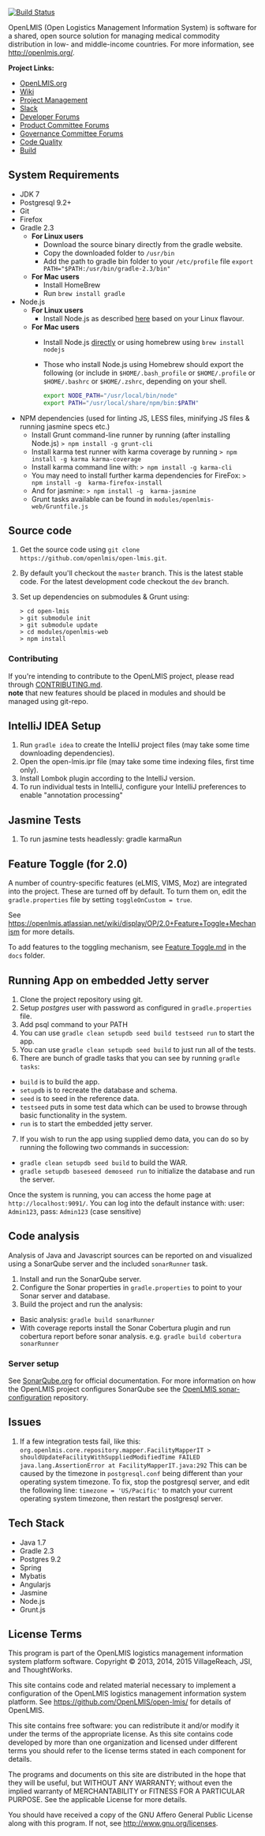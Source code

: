 [![Build Status](http://ci.openlmis.org:8080/job/OpenLMIS-dev-branch/badge/icon)](http://ci.openlmis.org:8080/job/OpenLMIS-dev-branch/)

OpenLMIS (Open Logistics Management Information System) is software for a shared, open source solution for managing medical commodity distribution in low- and middle-income countries.  For more information, see http://openlmis.org/.

__Project Links:__
* [OpenLMIS.org](http://openlmis.org)
* [Wiki](https://openlmis.atlassian.net/wiki/display/OP)
* [Project Management](https://openlmis.atlassian.net/projects/OLMIS/issues/)
* [Slack](http://openlmis.slack.com)
* [Developer Forums](https://groups.google.com/forum/#!forum/openlmis-dev)
* [Product Committee Forums](https://groups.google.com/forum/#!forum/openlmis_product_committee)
* [Governance Committee Forums](https://groups.google.com/forum/#!forum/openlmis-governance)
* [Code Quality](http://ci.openlmis.org:9000)
* [Build](http://ci.openlmis.org:8080)

System Requirements
---------------------------
- JDK 7
- Postgresql 9.2+
- Git
- Firefox
- Gradle 2.3
  * **For Linux users**
    * Download the source binary directly from the gradle website.
    * Copy the downloaded folder to `/usr/bin`
    * Add the path to gradle bin folder to your `/etc/profile` file
    `export PATH="$PATH:/usr/bin/gradle-2.3/bin"`
  * **For Mac users**
    * Install HomeBrew
    * Run `brew install gradle`
- Node.js
  * **For Linux users**
    * Install Node.js as described [here](https://github.com/joyent/node/wiki/Installing-Node.js-via-package-manager#rhelcentosscientific-linux-6) based on your Linux flavour.
  * **For Mac users**
    * Install Node.js [directly](http://nodejs.org/) or using homebrew using `brew install nodejs`
    * Those who install Node.js using Homebrew should export the following (or include in `$HOME/.bash_profile` or `$HOME/.profile` or `$HOME/.bashrc` or `$HOME/.zshrc`, depending on your shell.

        ```bash
        export NODE_PATH="/usr/local/bin/node"
        export PATH="/usr/local/share/npm/bin:$PATH"
        ```
- NPM dependencies (used for linting JS, LESS files, minifying JS files & running jasmine specs etc.)
  * Install Grunt command-line runner by running (after installing Node.js)
    `> npm install -g grunt-cli`
  * Install karma test runner with karma coverage by running
    `> npm install -g karma karma-coverage`
  * Install karma command line with:
    `> npm install -g karma-cli`
  * You may need to install further karma dependencies for FireFox:
    `> npm install -g  karma-firefox-install`
  * And for jasmine:
    `> npm install -g  karma-jasmine`
  * Grunt tasks available can be found in `modules/openlmis-web/Gruntfile.js`

Source code
------------------
1. Get the source code using `git clone https://github.com/openlmis/open-lmis.git`.
2. By default you'll checkout the `master` branch.  This is the latest stable code.  For the latest development code
checkout the `dev` branch.
3. Set up dependencies on submodules & Grunt using:  
  
    ```shell  
    > cd open-lmis
    > git submodule init
    > git submodule update
    > cd modules/openlmis-web
    > npm install
    ```
  
### Contributing
If you're intending to contribute to the OpenLMIS project, please read through [CONTRIBUTING.md](CONTRIBUTING.md).  
**note** that new features should be placed in modules and should be managed using git-repo.

IntelliJ IDEA Setup
-------------------
1. Run `gradle idea` to create the IntelliJ project files (may take some time downloading dependencies).
2. Open the open-lmis.ipr file (may take some time indexing files, first time only).
3. Install Lombok plugin according to the IntelliJ version.
4. To run individual tests in IntelliJ, configure your IntelliJ preferences to enable "annotation processing"

Jasmine Tests
-------------------
1. To run jasmine tests headlessly: gradle karmaRun

Feature Toggle (for 2.0)
--------------------------------------------------
A number of country-specific features (eLMIS, VIMS, Moz) are integrated into the project. These are turned off by 
default. To turn them on, edit the `gradle.properties` file by setting `toggleOnCustom = true`.

See https://openlmis.atlassian.net/wiki/display/OP/2.0+Feature+Toggle+Mechanism for more details.

To add features to the toggling mechanism, see [Feature Toggle.md](docs/Feature%20Toggle.md) in the `docs` folder.

Running App on embedded Jetty server
--------------------------------------------------
1. Clone the project repository using git.
2. Setup _postgres_ user with password as configured in `gradle.properties` file.
3. Add psql command to your PATH
4. You can use `gradle clean setupdb seed build testseed run` to start the app.
5. You can use `gradle clean setupdb seed build` to just run all of the tests.
6. There are bunch of gradle tasks that you can see by running `gradle tasks`:
  - `build` is to build the app.
  - `setupdb` is to recreate the database and schema.
  - `seed` is to seed in the reference data.
  - `testseed` puts in some test data which can be used to browse through basic functionality in the system.
  - `run` is to start the embedded jetty server.
7. If you wish to run the app using supplied demo data, you can do so by running the following two commands in succession:
  - `gradle clean setupdb seed build` to build the WAR.
  - `gradle setupdb baseseed demoseed run` to initialize the database and run the server.

Once the system is running, you can access the home page at `http://localhost:9091/`. You can log into the default instance with: user: `Admin123`, pass: `Admin123` (case sensitive)

## Code analysis
Analysis of Java and Javascript sources can be reported on and visualized using a SonarQube server and the included
`sonarRunner` task.

1. Install and run the SonarQube server.
2. Configure the Sonar properties in `gradle.properties` to point to your Sonar server and database.
3. Build the project and run the analysis:
  * Basic analysis:  `gradle build sonarRunner`
  * With coverage reports install the Sonar Cobertura plugin and run cobertura report before sonar analysis.
     e.g. `gradle build cobertura sonarRunner`

### Server setup
See [SonarQube.org](http://www.sonarqube.org/) for official documentation.  For more information on how the OpenLMIS
  project configures SonarQube see the
  [OpenLMIS sonar-configuration](https://github.com/OpenLMIS/sonar-configuration) repository.

## Issues
1. If a few integration tests fail, like this:
`org.openlmis.core.repository.mapper.FacilityMapperIT > shouldUpdateFacilityWithSuppliedModifiedTime FAILED java.lang.AssertionError at FacilityMapperIT.java:292`
This can be caused by the timezone in `postgresql.conf` being different than your operating system timezone. To fix, stop the postgresql server, and edit the following line: `timezone = 'US/Pacific'` to match your current operating system timezone, then restart the postgresql server.

Tech Stack
---------------------------------
 - Java 1.7
 - Gradle 2.3
 - Postgres 9.2
 - Spring
 - Mybatis
 - Angularjs
 - Jasmine
 - Node.js
 - Grunt.js

License Terms
---------------------------
This program is part of the OpenLMIS logistics management information system platform software. Copyright © 2013, 2014, 2015 VillageReach, JSI, and ThoughtWorks.

This site contains code and related material necessary to implement a configuration of the OpenLMIS logistics management information system platform.  See https://github.com/OpenLMIS/open-lmis/ for details of OpenLMIS.

This site contains free software: you can redistribute it and/or modify it under the terms of the appropriate license.  As this site contains code developed by more than one organization and licensed under different terms you should refer to the license terms stated in each component for details.

The programs and documents on this site are distributed in the hope that they will be useful, but WITHOUT ANY WARRANTY; without even the implied warranty of MERCHANTABILITY or FITNESS FOR A PARTICULAR PURPOSE. See the applicable License for more details.

You should have received a copy of the GNU Affero General Public License along with this program.  If not, see http://www.gnu.org/licenses.
